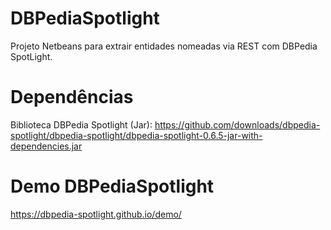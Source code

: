 <h1> DBPediaSpotlight </h1>
Projeto Netbeans para extrair entidades nomeadas via REST com DBPedia SpotLight.

<h1> Dependências </h1>

Biblioteca DBPedia Spotlight (Jar): https://github.com/downloads/dbpedia-spotlight/dbpedia-spotlight/dbpedia-spotlight-0.6.5-jar-with-dependencies.jar

<h1> Demo DBPediaSpotlight </h1>

https://dbpedia-spotlight.github.io/demo/


